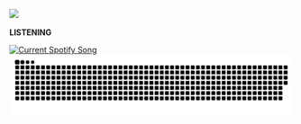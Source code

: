 ![](https://komarev.com/ghpvc/?username=moodgaga&color=lightgrey&style=for-the-badge)

<b>LISTENING</b>

<a href="https://github.com/tthn0/Spotify-Readme">
  <img src="https://spotifinder-dpd0q3pyx-moodgaga.vercel.app/api?spin=true&theme=dark&scan=true" alt="Current Spotify Song">
</a>


<img src='https://github.com/moodgaga/moodgaga/blob/output/github-contribution-grid-snake-dark.svg'>